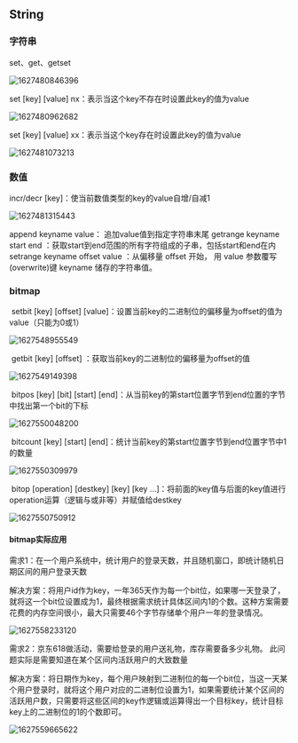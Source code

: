 ## String

### 字符串

set、get、getset

![1627480846396](C:/Users/zxw/AppData/Roaming/Typora/typora-user-images/1627480846396.png)

set [key] [value] nx：表示当这个key不存在时设置此key的值为value

![1627480962682](C:/Users/zxw/AppData/Roaming/Typora/typora-user-images/1627480962682.png)

set [key] [value] xx：表示当这个key存在时设置此key的值为value

![1627481073213](C:/Users/zxw/AppData/Roaming/Typora/typora-user-images/1627481073213.png)

### 数值

incr/decr [key]：使当前数值类型的key的value自增/自减1

![1627481315443](C:/Users/zxw/AppData/Roaming/Typora/typora-user-images/1627481315443.png)

append keyname value： 追加value值到指定字符串末尾
getrange keyname start end ：获取start到end范围的所有字符组成的子串，包括start和end在内
setrange keyname offset value ：从偏移量 offset 开始， 用 value 参数覆写(overwrite)键 keyname 储存的字符串值。

### bitmap

​	setbit [key] [offset] [value]：设置当前key的二进制位的偏移量为offset的值为value（只能为0或1）

![1627548955549](C:/Users/zxw/AppData/Roaming/Typora/typora-user-images/1627548955549.png)

​	getbit [key] [offset] ：获取当前key的二进制位的偏移量为offset的值

![1627549149398](C:/Users/zxw/AppData/Roaming/Typora/typora-user-images/1627549149398.png)

​	bitpos [key] [bit] [start] [end]：从当前key的第start位置字节到end位置的字节中找出第一个bit的下标

![1627550048200](C:/Users/zxw/AppData/Roaming/Typora/typora-user-images/1627550048200.png)

​	bitcount [key] [start] [end]：统计当前key的第start位置字节到end位置字节中1的数量

![1627550309979](C:/Users/zxw/AppData/Roaming/Typora/typora-user-images/1627550309979.png)

​	bitop [operation] [destkey] [key] [key ...]：将前面的key值与后面的key值进行operation运算（逻辑与或非等）并赋值给destkey

![1627550750912](C:/Users/zxw/AppData/Roaming/Typora/typora-user-images/1627550750912.png)

#### bitmap实际应用

需求1：在一个用户系统中，统计用户的登录天数，并且随机窗口，即统计随机日期区间的用户登录天数

解决方案：将用户id作为key，一年365天作为每一个bit位，如果哪一天登录了，就将这一个bit位设置成为1，最终根据需求统计具体区间内1的个数。这种方案需要花费的内存空间很小，最大只需要46个字节存储单个用户一年的登录情况。

![1627558233120](C:/Users/zxw/AppData/Roaming/Typora/typora-user-images/1627558233120.png)

需求2：京东618做活动，需要给登录的用户送礼物，库存需要备多少礼物。
此问题实际是需要知道在某个区间内活跃用户的大致数量

解决方案：将日期作为key，每个用户映射到二进制位的每一个bit位，当这一天某个用户登录时，就将这个用户对应的二进制位设置为1，如果需要统计某个区间的活跃用户数，只需要将这些区间的key作逻辑或运算得出一个目标key，统计目标key上的二进制位的1的个数即可。

![1627559665622](C:/Users/zxw/AppData/Roaming/Typora/typora-user-images/1627559665622.png)

